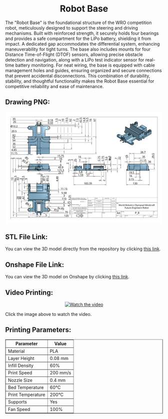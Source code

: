<div align="center">
  <h1>Robot Base</h1>
</div>

<p>The "Robot Base" is the foundational structure of the WRO competition robot, meticulously designed to support the steering and driving mechanisms. Built with reinforced strength, it securely holds four bearings and provides a safe compartment for the LiPo battery, shielding it from impact. A dedicated gap accommodates the differential system, enhancing maneuverability for tight turns. The base also includes mounts for four Distance Time-of-Flight (DTOF) sensors, allowing precise obstacle detection and navigation, along with a LiPo test indicator sensor for real-time battery monitoring. For neat wiring, the base is equipped with cable management holes and guides, ensuring organized and secure connections that prevent accidental disconnections. This combination of durability, stability, and thoughtful functionality makes the Robot Base essential for competitive reliability and ease of maintenance.</p>

<div align="left">
  <h2>Drawing PNG:</h2>
  <p align="center">
    <img src="https://github.com/DexterTaha/WRO-FE-2024-Mindcraft-International/blob/main/Models/%20Parts/0x00-Robot%20Base/Drawing%20Robot%20Base.png" alt="Robot Base Drawing" width="1000">
  </p>
</div>

<div align="left">
  <h2>STL File Link:</h2>
  <p>You can view the 3D model directly from the repository by clicking <a href="https://github.com/DexterTaha/WRO-FE-2024-Mindcraft-International/blob/main/Models/%20Parts/0x00-Robot%20Base/Robot%20Base%20.stl" target="_blank">this link</a>.</p>
</div>

<div align="left">
  <h2>Onshape File Link:</h2>
  <p>You can view the 3D model on Onshape by clicking <a href="https://cad.onshape.com/documents/1c6f1405e84d0c390333223c/w/c90b719cdc670bdbfb16a84e/e/3d798daea79d75d88b470c18?renderMode=0&uiState=671bdafd0e6bd205bc48c042" target="_blank">this link</a>.</p>
</div>

<div align="left">
  <h2>Video Printing:</h2>
  <p align="center">
    <a href="https://www.youtube.com/watch?v=J01qLRWSCVE" target="_blank">
      <img src="https://img.youtube.com/vi/J01qLRWSCVE/maxresdefault.jpg" alt="Watch the video" width="800">
    </a>
  </p>
  <p>Click the image above to watch the video.</p>
</div>

<div align="left">
  <h2>Printing Parameters:</h2>
</div>

<!-- Table for printing parameters -->
<table border="1" cellpadding="10" cellspacing="0">
  <thead>
    <tr>
      <th>Parameter</th>
      <th>Value</th>
    </tr>
  </thead>
  <tbody>
    <tr>
      <td>Material</td>
      <td>PLA</td>
    </tr>
    <tr>
      <td>Layer Height</td>
      <td>0.08 mm</td>
    </tr>
    <tr>
      <td>Infill Density</td>
      <td>60%</</td>
    </tr>
    <tr>
      <td>Print Speed</td>
      <td>200 mm/s</td>
    </tr>
    <tr>
      <td>Nozzle Size</td>
      <td>0.4 mm</td>
    </tr>
    <tr>
      <td>Bed Temperature</td>
      <td>60°C</td>
    </tr>
    <tr>
      <td>Print Temperature</td>
      <td>200°C</td>
    </tr>
    <tr>
      <td>Supports</td>
      <td>Yes</td>
    </tr>
    <tr>
      <td>Fan Speed</td>
      <td>100%</td>
    </tr>
  </tbody>
</table>

